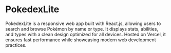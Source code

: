 # PokedexLite
PokedexLite is a responsive web app built with React.js, allowing users to search and browse Pokémon by name or type. It displays stats, abilities, and types with a clean design optimized for all devices. Hosted on Vercel, it ensures fast performance while showcasing modern web development practices.
